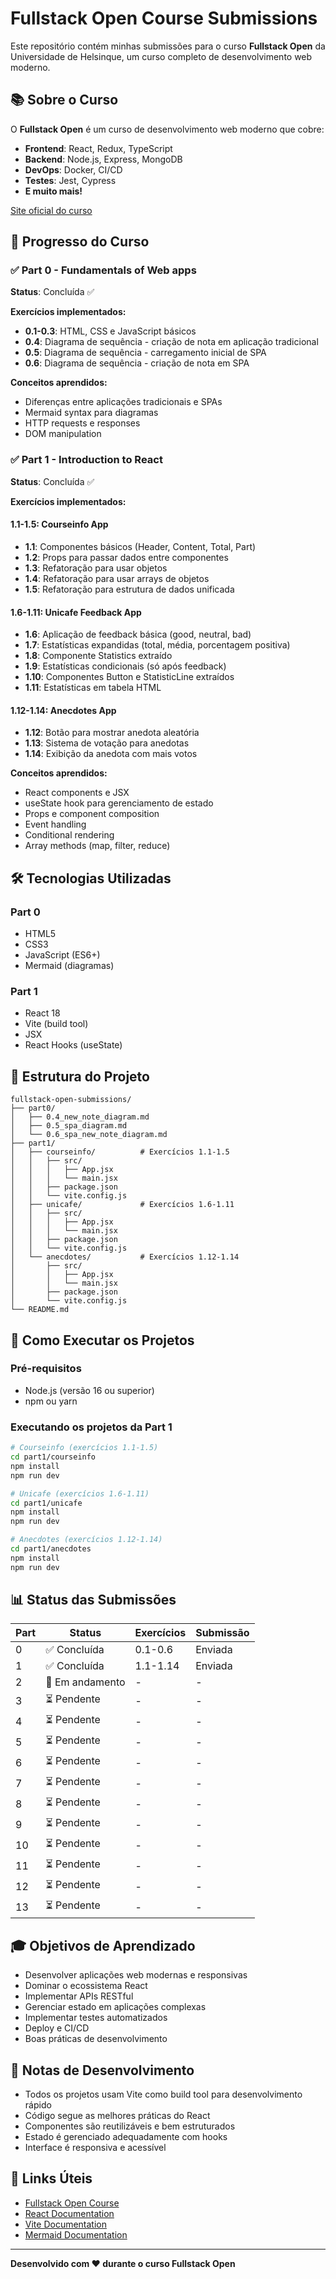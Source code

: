 # Fullstack Open Course Submissions

Este repositório contém minhas submissões para o curso **Fullstack Open** da Universidade de Helsinque, um curso completo de desenvolvimento web moderno.

## 📚 Sobre o Curso

O **Fullstack Open** é um curso de desenvolvimento web moderno que cobre:

- **Frontend**: React, Redux, TypeScript
- **Backend**: Node.js, Express, MongoDB
- **DevOps**: Docker, CI/CD
- **Testes**: Jest, Cypress
- **E muito mais!**

[Site oficial do curso](https://fullstackopen.com/)

## 🎯 Progresso do Curso

### ✅ Part 0 - Fundamentals of Web apps
**Status**: Concluída ✅

**Exercícios implementados:**
- **0.1-0.3**: HTML, CSS e JavaScript básicos
- **0.4**: Diagrama de sequência - criação de nota em aplicação tradicional
- **0.5**: Diagrama de sequência - carregamento inicial de SPA
- **0.6**: Diagrama de sequência - criação de nota em SPA

**Conceitos aprendidos:**
- Diferenças entre aplicações tradicionais e SPAs
- Mermaid syntax para diagramas
- HTTP requests e responses
- DOM manipulation

### ✅ Part 1 - Introduction to React
**Status**: Concluída ✅

**Exercícios implementados:**

#### 1.1-1.5: Courseinfo App
- **1.1**: Componentes básicos (Header, Content, Total, Part)
- **1.2**: Props para passar dados entre componentes
- **1.3**: Refatoração para usar objetos
- **1.4**: Refatoração para usar arrays de objetos
- **1.5**: Refatoração para estrutura de dados unificada

#### 1.6-1.11: Unicafe Feedback App
- **1.6**: Aplicação de feedback básica (good, neutral, bad)
- **1.7**: Estatísticas expandidas (total, média, porcentagem positiva)
- **1.8**: Componente Statistics extraído
- **1.9**: Estatísticas condicionais (só após feedback)
- **1.10**: Componentes Button e StatisticLine extraídos
- **1.11**: Estatísticas em tabela HTML

#### 1.12-1.14: Anecdotes App
- **1.12**: Botão para mostrar anedota aleatória
- **1.13**: Sistema de votação para anedotas
- **1.14**: Exibição da anedota com mais votos

**Conceitos aprendidos:**
- React components e JSX
- useState hook para gerenciamento de estado
- Props e component composition
- Event handling
- Conditional rendering
- Array methods (map, filter, reduce)

## 🛠️ Tecnologias Utilizadas

### Part 0
- HTML5
- CSS3
- JavaScript (ES6+)
- Mermaid (diagramas)

### Part 1
- React 18
- Vite (build tool)
- JSX
- React Hooks (useState)

## 📁 Estrutura do Projeto

```
fullstack-open-submissions/
├── part0/
│   ├── 0.4_new_note_diagram.md
│   ├── 0.5_spa_diagram.md
│   └── 0.6_spa_new_note_diagram.md
├── part1/
│   ├── courseinfo/          # Exercícios 1.1-1.5
│   │   ├── src/
│   │   │   ├── App.jsx
│   │   │   └── main.jsx
│   │   ├── package.json
│   │   └── vite.config.js
│   ├── unicafe/             # Exercícios 1.6-1.11
│   │   ├── src/
│   │   │   ├── App.jsx
│   │   │   └── main.jsx
│   │   ├── package.json
│   │   └── vite.config.js
│   └── anecdotes/           # Exercícios 1.12-1.14
│       ├── src/
│       │   ├── App.jsx
│       │   └── main.jsx
│       ├── package.json
│       └── vite.config.js
└── README.md
```

## 🚀 Como Executar os Projetos

### Pré-requisitos
- Node.js (versão 16 ou superior)
- npm ou yarn

### Executando os projetos da Part 1

```bash
# Courseinfo (exercícios 1.1-1.5)
cd part1/courseinfo
npm install
npm run dev

# Unicafe (exercícios 1.6-1.11)
cd part1/unicafe
npm install
npm run dev

# Anecdotes (exercícios 1.12-1.14)
cd part1/anecdotes
npm install
npm run dev
```

## 📊 Status das Submissões

| Part | Status | Exercícios | Submissão |
|------|--------|------------|-----------|
| 0 | ✅ Concluída | 0.1-0.6 | Enviada |
| 1 | ✅ Concluída | 1.1-1.14 | Enviada |
| 2 | 🔄 Em andamento | - | - |
| 3 | ⏳ Pendente | - | - |
| 4 | ⏳ Pendente | - | - |
| 5 | ⏳ Pendente | - | - |
| 6 | ⏳ Pendente | - | - |
| 7 | ⏳ Pendente | - | - |
| 8 | ⏳ Pendente | - | - |
| 9 | ⏳ Pendente | - | - |
| 10 | ⏳ Pendente | - | - |
| 11 | ⏳ Pendente | - | - |
| 12 | ⏳ Pendente | - | - |
| 13 | ⏳ Pendente | - | - |

## 🎓 Objetivos de Aprendizado

- Desenvolver aplicações web modernas e responsivas
- Dominar o ecossistema React
- Implementar APIs RESTful
- Gerenciar estado em aplicações complexas
- Implementar testes automatizados
- Deploy e CI/CD
- Boas práticas de desenvolvimento

## 📝 Notas de Desenvolvimento

- Todos os projetos usam Vite como build tool para desenvolvimento rápido
- Código segue as melhores práticas do React
- Componentes são reutilizáveis e bem estruturados
- Estado é gerenciado adequadamente com hooks
- Interface é responsiva e acessível

## 🔗 Links Úteis

- [Fullstack Open Course](https://fullstackopen.com/)
- [React Documentation](https://react.dev/)
- [Vite Documentation](https://vitejs.dev/)
- [Mermaid Documentation](https://mermaid.js.org/)

---

**Desenvolvido com ❤️ durante o curso Fullstack Open**